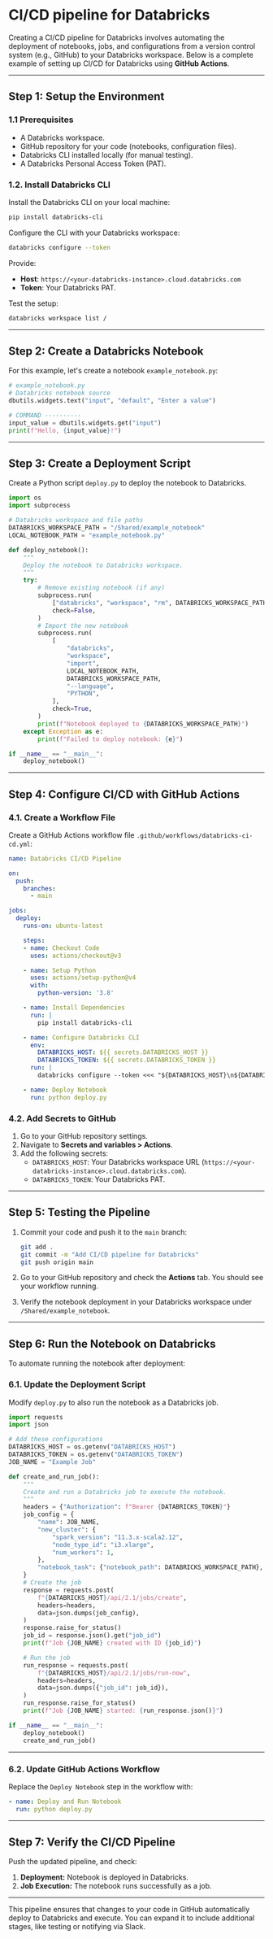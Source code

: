 # CI/CD pipeline for Databricks

Creating a CI/CD pipeline for Databricks involves automating the deployment of notebooks, jobs, and configurations from a version control system (e.g., GitHub) to your Databricks workspace. Below is a complete example of setting up CI/CD for Databricks using **GitHub Actions**.

---

## **Step 1: Setup the Environment**

### **1.1 Prerequisites**
- A Databricks workspace.
- GitHub repository for your code (notebooks, configuration files).
- Databricks CLI installed locally (for manual testing).
- A Databricks Personal Access Token (PAT).

### **1.2. Install Databricks CLI**
Install the Databricks CLI on your local machine:

```bash
pip install databricks-cli
```

Configure the CLI with your Databricks workspace:

```bash
databricks configure --token
```

Provide:
- **Host**: `https://<your-databricks-instance>.cloud.databricks.com`
- **Token**: Your Databricks PAT.

Test the setup:

```bash
databricks workspace list /
```

---

## **Step 2: Create a Databricks Notebook**

For this example, let's create a notebook `example_notebook.py`:

```python
# example_notebook.py
# Databricks notebook source
dbutils.widgets.text("input", "default", "Enter a value")

# COMMAND ----------
input_value = dbutils.widgets.get("input")
print(f"Hello, {input_value}!")
```

---

## **Step 3: Create a Deployment Script**

Create a Python script `deploy.py` to deploy the notebook to Databricks.

```python
import os
import subprocess

# Databricks workspace and file paths
DATABRICKS_WORKSPACE_PATH = "/Shared/example_notebook"
LOCAL_NOTEBOOK_PATH = "example_notebook.py"

def deploy_notebook():
    """
    Deploy the notebook to Databricks workspace.
    """
    try:
        # Remove existing notebook (if any)
        subprocess.run(
            ["databricks", "workspace", "rm", DATABRICKS_WORKSPACE_PATH, "--recursive"],
            check=False,
        )
        # Import the new notebook
        subprocess.run(
            [
                "databricks",
                "workspace",
                "import",
                LOCAL_NOTEBOOK_PATH,
                DATABRICKS_WORKSPACE_PATH,
                "--language",
                "PYTHON",
            ],
            check=True,
        )
        print(f"Notebook deployed to {DATABRICKS_WORKSPACE_PATH}")
    except Exception as e:
        print(f"Failed to deploy notebook: {e}")

if __name__ == "__main__":
    deploy_notebook()
```

---

## **Step 4: Configure CI/CD with GitHub Actions**

### **4.1. Create a Workflow File**
Create a GitHub Actions workflow file `.github/workflows/databricks-ci-cd.yml`:

```yaml
name: Databricks CI/CD Pipeline

on:
  push:
    branches:
      - main

jobs:
  deploy:
    runs-on: ubuntu-latest

    steps:
    - name: Checkout Code
      uses: actions/checkout@v3

    - name: Setup Python
      uses: actions/setup-python@v4
      with:
        python-version: '3.8'

    - name: Install Dependencies
      run: |
        pip install databricks-cli

    - name: Configure Databricks CLI
      env:
        DATABRICKS_HOST: ${{ secrets.DATABRICKS_HOST }}
        DATABRICKS_TOKEN: ${{ secrets.DATABRICKS_TOKEN }}
      run: |
        databricks configure --token <<< "${DATABRICKS_HOST}\n${DATABRICKS_TOKEN}"

    - name: Deploy Notebook
      run: python deploy.py
```

### **4.2. Add Secrets to GitHub**
1. Go to your GitHub repository settings.
2. Navigate to **Secrets and variables > Actions**.
3. Add the following secrets:
   - `DATABRICKS_HOST`: Your Databricks workspace URL (`https://<your-databricks-instance>.cloud.databricks.com`).
   - `DATABRICKS_TOKEN`: Your Databricks PAT.

---

## **Step 5: Testing the Pipeline**

1. Commit your code and push it to the `main` branch:

   ```bash
   git add .
   git commit -m "Add CI/CD pipeline for Databricks"
   git push origin main
   ```

2. Go to your GitHub repository and check the **Actions** tab. You should see your workflow running.

3. Verify the notebook deployment in your Databricks workspace under `/Shared/example_notebook`.

---

## **Step 6: Run the Notebook on Databricks**

To automate running the notebook after deployment:

### **6.1. Update the Deployment Script**
Modify `deploy.py` to also run the notebook as a Databricks job.

```python
import requests
import json

# Add these configurations
DATABRICKS_HOST = os.getenv("DATABRICKS_HOST")
DATABRICKS_TOKEN = os.getenv("DATABRICKS_TOKEN")
JOB_NAME = "Example Job"

def create_and_run_job():
    """
    Create and run a Databricks job to execute the notebook.
    """
    headers = {"Authorization": f"Bearer {DATABRICKS_TOKEN}"}
    job_config = {
        "name": JOB_NAME,
        "new_cluster": {
            "spark_version": "11.3.x-scala2.12",
            "node_type_id": "i3.xlarge",
            "num_workers": 1,
        },
        "notebook_task": {"notebook_path": DATABRICKS_WORKSPACE_PATH},
    }
    # Create the job
    response = requests.post(
        f"{DATABRICKS_HOST}/api/2.1/jobs/create",
        headers=headers,
        data=json.dumps(job_config),
    )
    response.raise_for_status()
    job_id = response.json().get("job_id")
    print(f"Job {JOB_NAME} created with ID {job_id}")

    # Run the job
    run_response = requests.post(
        f"{DATABRICKS_HOST}/api/2.1/jobs/run-now",
        headers=headers,
        data=json.dumps({"job_id": job_id}),
    )
    run_response.raise_for_status()
    print(f"Job {JOB_NAME} started: {run_response.json()}")

if __name__ == "__main__":
    deploy_notebook()
    create_and_run_job()
```

---

### **6.2. Update GitHub Actions Workflow**

Replace the `Deploy Notebook` step in the workflow with:

```yaml
- name: Deploy and Run Notebook
  run: python deploy.py
```

---

## **Step 7: Verify the CI/CD Pipeline**

Push the updated pipeline, and check:
1. **Deployment:** Notebook is deployed in Databricks.
2. **Job Execution:** The notebook runs successfully as a job.

---

This pipeline ensures that changes to your code in GitHub automatically deploy to Databricks and execute. You can expand it to include additional stages, like testing or notifying via Slack.
